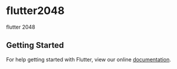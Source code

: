 # flutter2048

flutter 2048

## Getting Started

For help getting started with Flutter, view our online
[documentation](https://flutter.io/).
